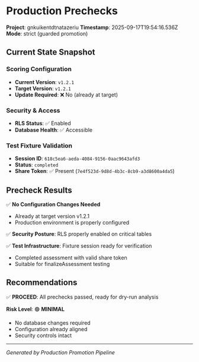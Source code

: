 # Production Prechecks

**Project**: gnkuikentdtnatazeriu
**Timestamp**: 2025-09-17T19:54:16.536Z
**Mode**: strict (guarded promotion)

## Current State Snapshot

### Scoring Configuration
- **Current Version**: `v1.2.1`
- **Target Version**: `v1.2.1`
- **Update Required**: ❌ No (already at target)

### Security & Access
- **RLS Status**: ✅ Enabled
- **Database Health**: ✅ Accessible

### Test Fixture Validation
- **Session ID**: `618c5ea6-aeda-4084-9156-0aac9643afd3`
- **Status**: `completed`
- **Share Token**: ✅ Present (`7e4f523d-9d8d-4b3c-8cb9-a3d8600a4da5`)

## Precheck Results

✅ **No Configuration Changes Needed**
  - Already at target version v1.2.1
  - Production environment is properly configured

✅ **Security Posture**: RLS properly enabled on critical tables

✅ **Test Infrastructure**: Fixture session ready for verification
  - Completed assessment with valid share token
  - Suitable for finalizeAssessment testing

## Recommendations

✅ **PROCEED**: All prechecks passed, ready for dry-run analysis

**Risk Level**: 🟢 **MINIMAL**
- No database changes required
- Configuration already aligned
- Security controls intact

---
*Generated by Production Promotion Pipeline*
